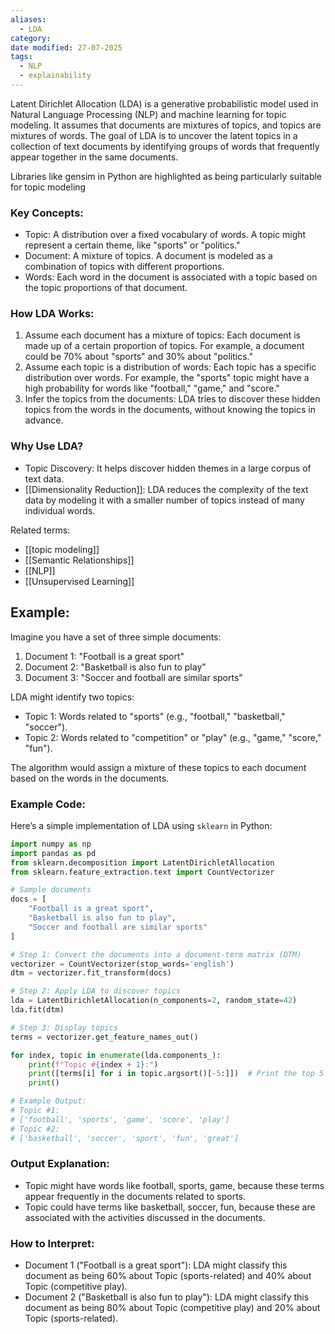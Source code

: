 ```yaml
---
aliases:
  - LDA
category: 
date modified: 27-07-2025
tags:
  - NLP
  - explainability
---
```

Latent Dirichlet Allocation (LDA) is a generative probabilistic model used in Natural Language Processing (NLP) and machine learning for topic modeling. It assumes that documents are mixtures of topics, and topics are mixtures of words. The goal of LDA is to uncover the latent topics in a collection of text documents by identifying groups of words that frequently appear together in the same documents.

Libraries like gensim in Python are highlighted as being particularly suitable for topic modeling

### Key Concepts:
- Topic: A distribution over a fixed vocabulary of words. A topic might represent a certain theme, like "sports" or "politics."
- Document: A mixture of topics. A document is modeled as a combination of topics with different proportions.
- Words: Each word in the document is associated with a topic based on the topic proportions of that document.

### How LDA Works:
1. Assume each document has a mixture of topics: Each document is made up of a certain proportion of topics. For example, a document could be 70% about "sports" and 30% about "politics."
2. Assume each topic is a distribution of words: Each topic has a specific distribution over words. For example, the "sports" topic might have a high probability for words like "football," "game," and "score."
3. Infer the topics from the documents: LDA tries to discover these hidden topics from the words in the documents, without knowing the topics in advance.

### Why Use LDA?
- Topic Discovery: It helps discover hidden themes in a large corpus of text data.
- [[Dimensionality Reduction]]: LDA reduces the complexity of the text data by modeling it with a smaller number of topics instead of many individual words.

Related terms:
- [[topic modeling]]
- [[Semantic Relationships]]
- [[NLP]]
- [[Unsupervised Learning]]

## Example:

Imagine you have a set of three simple documents:

1. Document 1: "Football is a great sport"
2. Document 2: "Basketball is also fun to play"
3. Document 3: "Soccer and football are similar sports"

LDA might identify two topics:
- Topic 1: Words related to "sports" (e.g., "football," "basketball," "soccer").
- Topic 2: Words related to "competition" or "play" (e.g., "game," "score," "fun").

The algorithm would assign a mixture of these topics to each document based on the words in the documents.

### Example Code:

Here’s a simple implementation of LDA using `sklearn` in Python:

```python
import numpy as np
import pandas as pd
from sklearn.decomposition import LatentDirichletAllocation
from sklearn.feature_extraction.text import CountVectorizer

# Sample documents
docs = [
    "Football is a great sport",
    "Basketball is also fun to play",
    "Soccer and football are similar sports"
]

# Step 1: Convert the documents into a document-term matrix (DTM)
vectorizer = CountVectorizer(stop_words='english')
dtm = vectorizer.fit_transform(docs)

# Step 2: Apply LDA to discover topics
lda = LatentDirichletAllocation(n_components=2, random_state=42)
lda.fit(dtm)

# Step 3: Display topics
terms = vectorizer.get_feature_names_out()

for index, topic in enumerate(lda.components_):
    print(f"Topic #{index + 1}:")
    print([terms[i] for i in topic.argsort()[-5:]])  # Print the top 5 words in the topic
    print()

# Example Output:
# Topic #1:
# ['football', 'sports', 'game', 'score', 'play']
# Topic #2:
# ['basketball', 'soccer', 'sport', 'fun', 'great']
```

### Output Explanation:
- Topic might have words like football, sports, game, because these terms appear frequently in the documents related to sports.
- Topic could have terms like basketball, soccer, fun, because these are associated with the activities discussed in the documents.

### How to Interpret:
- Document 1 ("Football is a great sport"): LDA might classify this document as being 60% about Topic (sports-related) and 40% about Topic (competitive play).
- Document 2 ("Basketball is also fun to play"): LDA might classify this document as being 80% about Topic (competitive play) and 20% about Topic (sports-related).
